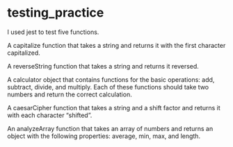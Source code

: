 # testing_practice

I used jest to test five functions.

A capitalize function that takes a string and returns it with the first character capitalized.

A reverseString function that takes a string and returns it reversed.

A calculator object that contains functions for the basic operations: add, subtract, divide, and multiply. Each of these functions should take two numbers and return the correct calculation.

A caesarCipher function that takes a string and a shift factor and returns it with each character “shifted”.

An analyzeArray function that takes an array of numbers and returns an object with the following properties: average, min, max, and length.
